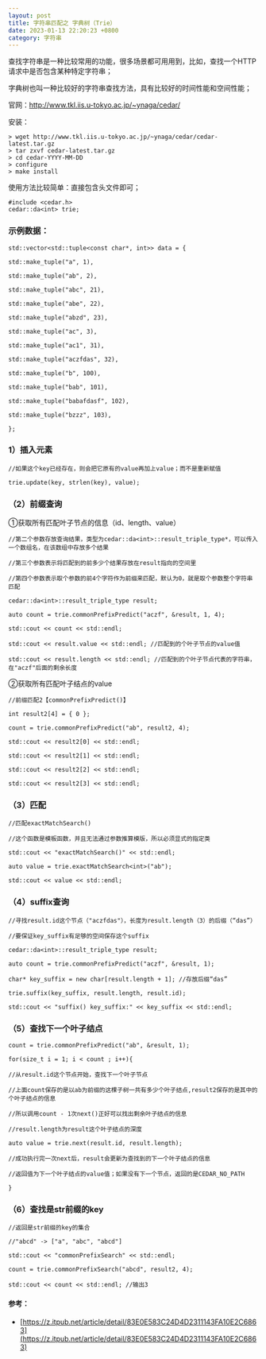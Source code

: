 ```yaml
---
layout: post
title: 字符串匹配之 字典树（Trie）
date: 2023-01-13 22:20:23 +0800
category: 字符串
---
```


查找字符串是一种比较常用的功能，很多场景都可用用到，比如，查找一个HTTP请求中是否包含某种特定字符串；

字典树也叫一种比较好的字符串查找方法，具有比较好的时间性能和空间性能；

官网：http://www.tkl.iis.u-tokyo.ac.jp/~ynaga/cedar/

 安装：

```
> wget http://www.tkl.iis.u-tokyo.ac.jp/~ynaga/cedar/cedar-latest.tar.gz
> tar zxvf cedar-latest.tar.gz
> cd cedar-YYYY-MM-DD
> configure
> make install
```

使用方法比较简单：直接包含头文件即可；
```
#include <cedar.h>
cedar::da<int> trie;
```


### 示例数据：
```
std::vector<std::tuple<const char*, int>> data = {

std::make_tuple("a", 1),

std::make_tuple("ab", 2),

std::make_tuple("abc", 21),

std::make_tuple("abe", 22),

std::make_tuple("abzd", 23),

std::make_tuple("ac", 3),

std::make_tuple("ac1", 31),

std::make_tuple("aczfdas", 32),

std::make_tuple("b", 100),

std::make_tuple("bab", 101),

std::make_tuple("babafdasf", 102),

std::make_tuple("bzzz", 103),

};

```
 ### 1）插入元素
```
//如果这个key已经存在，则会把它原有的value再加上value；而不是重新赋值

trie.update(key, strlen(key), value);
```



### （2）前缀查询

①获取所有匹配叶子节点的信息（id、length、value）
```
//第二个参数存放查询结果，类型为cedar::da<int>::result_triple_type*，可以传入一个数组名，在该数组中存放多个结果

//第三个参数表示将匹配到的前多少个结果存放在result指向的空间里

//第四个参数表示取个参数的前4个字符作为前缀来匹配，默认为0，就是取个参数整个字符串匹配

cedar::da<int>::result_triple_type result;

auto count = trie.commonPrefixPredict("aczf", &result, 1, 4);

std::cout << count << std::endl;

std::cout << result.value << std::endl; //匹配到的个叶子节点的value值

std::cout << result.length << std::endl; //匹配到的个叶子节点代表的字符串，在"aczf"后面的剩余长度
```



②获取所有匹配叶子结点的value
```
//前缀匹配2【commonPrefixPredict()】

int result2[4] = { 0 };

count = trie.commonPrefixPredict("ab", result2, 4);

std::cout << result2[0] << std::endl;

std::cout << result2[1] << std::endl;

std::cout << result2[2] << std::endl;

std::cout << result2[3] << std::endl;
```



### （3）匹配
```
//匹配exactMatchSearch()

//这个函数是模板函数，并且无法通过参数推算模版，所以必须显式的指定类

std::cout << "exactMatchSearch()" << std::endl;

auto value = trie.exactMatchSearch<int>("ab");

std::cout << value << std::endl;

```


### （4）suffix查询
```
//寻找result.id这个节点（"aczfdas"），长度为result.length（3）的后缀（“das”）

//要保证key_suffix有足够的空间保存这个suffix

cedar::da<int>::result_triple_type result;

auto count = trie.commonPrefixPredict("aczf", &result, 1);

char* key_suffix = new char[result.length + 1]; //存放后缀“das”

trie.suffix(key_suffix, result.length, result.id);

std::cout << "suffix() key_suffix:" << key_suffix << std::endl;
```



### （5）查找下一个叶子结点
```
count = trie.commonPrefixPredict("ab", &result, 1);

for(size_t i = 1; i < count ; i++){

//从result.id这个节点开始，查找下一个叶子节点

//上面count保存的是以ab为前缀的这棵子树一共有多少个叶子结点,result2保存的是其中的个叶子结点的信息

//所以调用count - 1次next()正好可以找出剩余叶子结点的信息

//result.length为result这个叶子结点的深度

auto value = trie.next(result.id, result.length);

//成功执行完一次next后，result会更新为查找到的下一个叶子结点的信息

//返回值为下一个叶子结点的value值；如果没有下一个节点，返回的是CEDAR_NO_PATH

}

```


### （6）查找是str前缀的key
```
//返回是str前缀的key的集合

//"abcd" -> ["a", "abc", "abcd"]

std::cout << "commonPrefixSearch" << std::endl;

count = trie.commonPrefixSearch("abcd", result2, 4);

std::cout << count << std::endl; //输出3
```

#### 参考：
- [https://z.itpub.net/article/detail/83E0E583C24D4D2311143FA10E2C6863](https://z.itpub.net/article/detail/83E0E583C24D4D2311143FA10E2C6863)
